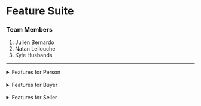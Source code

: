 # **Feature Suite**

### Team Members
  1. Julien Bernardo
  2. Natan Lellouche
  3. Kyle Husbands

---
<details>
  <summary>Features for Person</summary>
   <br>&emsp;&emsp;1. Feature: search products
                  <br> &emsp;&emsp;&emsp;&emsp;In order to find products
                  <br> &emsp;&emsp;&emsp;&emsp;As a person
                  <br> &emsp;&emsp;&emsp;&emsp;I want to be able to input search terms to see the matching availible products
    <br><br>&emsp;&emsp;&emsp;&emsp;Scenario: try searching "shoes"
    <br>&emsp;&emsp;&emsp;&emsp;&emsp;&emsp;Given that I have clicked in the search box
    <br>&emsp;&emsp;&emsp;&emsp;&emsp;&emsp;When I input "shoes"
    <br>&emsp;&emsp;&emsp;&emsp;&emsp;&emsp;Then I see many products with a similar or identical name, description or category to "shoes"
   <br><br>
   &emsp;&emsp;2. Feature: view the catalog of products
                  <br>&emsp;&emsp;&emsp;&emsp;In order to see all of the products for sale
                  <br>&emsp;&emsp;&emsp;&emsp;As a person
                  <br>&emsp;&emsp;&emsp;&emsp;I want to be able to view the catalog
   <br><br>&emsp;&emsp;&emsp;&emsp;Scenario:
   <br>&emsp;&emsp;&emsp;&emsp;&emsp;&emsp;Given that I am at JKN-Bay website
   <br>&emsp;&emsp;&emsp;&emsp;&emsp;&emsp;Then I see a catalog with all of the availible products
  <br><br>
  &emsp;&emsp;3. Feature: create profile
                 <br> &emsp;&emsp;&emsp;&emsp;In order to be able to login
                 <br> &emsp;&emsp;&emsp;&emsp;As a person
                 <br> &emsp;&emsp;&emsp;&emsp;I want to be able to create my profile
    <br><br>&emsp;&emsp;&emsp;&emsp;Scenario: try input proper info
    <br>&emsp;&emsp;&emsp;&emsp;&emsp;&emsp;Given that I have clicked the create profile button
    <br>&emsp;&emsp;&emsp;&emsp;&emsp;&emsp;When I input "Julien" as a username, "1234" as a password, "I am new to JKN-Bay" as my bio
    <br>&emsp;&emsp;&emsp;&emsp;&emsp;&emsp;And I select buyer as my role
    <br>&emsp;&emsp;&emsp;&emsp;&emsp;&emsp;And I click the Create profile button
    <br>&emsp;&emsp;&emsp;&emsp;&emsp;&emsp;Then I am redirected to the login page and my profile is created
    <br><br>&emsp;&emsp;&emsp;&emsp;Scenario: try input username that already taken
    <br>&emsp;&emsp;&emsp;&emsp;&emsp;&emsp;Given that I have clicked the create profile button
    <br>&emsp;&emsp;&emsp;&emsp;&emsp;&emsp;When I input "Julien" as a username, "1234" as a password, "I am new to JKN-Bay" as my bio
    <br>&emsp;&emsp;&emsp;&emsp;&emsp;&emsp;And I select buyer as my role
    <br>&emsp;&emsp;&emsp;&emsp;&emsp;&emsp;And I click the Create profile button
    <br>&emsp;&emsp;&emsp;&emsp;&emsp;&emsp;Then there is a error message shown and my profile is not created
  <br><br>
  &emsp;&emsp;4. Feature: login
                 <br> &emsp;&emsp;&emsp;&emsp;In order to have access to all of the features of JKN-Bay
                 <br> &emsp;&emsp;&emsp;&emsp;As a person
                 <br> &emsp;&emsp;&emsp;&emsp;I want to be able to login to my profile
    <br><br>&emsp;&emsp;&emsp;&emsp;Scenario: try with correct info
    <br>&emsp;&emsp;&emsp;&emsp;&emsp;&emsp;Given that I have created my profile
    <br>&emsp;&emsp;&emsp;&emsp;&emsp;&emsp;When I input the correct username and password for my profile
    <br>&emsp;&emsp;&emsp;&emsp;&emsp;&emsp;Then I am logged into my account
    <br><br>&emsp;&emsp;&emsp;&emsp;Scenario: try with incorrect info
    <br>&emsp;&emsp;&emsp;&emsp;&emsp;&emsp;Given that I have created my profile
    <br>&emsp;&emsp;&emsp;&emsp;&emsp;&emsp;When I input the incorrect username and password for my profile
    <br>&emsp;&emsp;&emsp;&emsp;&emsp;&emsp;Then I am not logged into my profile
</details>
<br>
<details>
  <summary>Features for Buyer</summary>
  <br>&emsp;&emsp;5. Feature: get discount code
                     <br> &emsp;&emsp;&emsp;&emsp;In order to get a rebait on checkout
                     <br> &emsp;&emsp;&emsp;&emsp;As a buyer
                     <br> &emsp;&emsp;&emsp;&emsp;I want to be able to get my discount code
    <br><br>&emsp;&emsp;&emsp;&emsp;Scenario:
    <br>&emsp;&emsp;&emsp;&emsp;&emsp;&emsp;Given that I have just created my profile
    <br>&emsp;&emsp;&emsp;&emsp;&emsp;&emsp;And logged into JKN-Bay
    <br>&emsp;&emsp;&emsp;&emsp;&emsp;&emsp;When I click on Profile Button
    <br>&emsp;&emsp;&emsp;&emsp;&emsp;&emsp;Then I am able to see my discount code
   <br><br>
  <br>&emsp;&emsp;6. Feature: edit my profile
                     <br> &emsp;&emsp;&emsp;&emsp;In order to have the proper info for my profile
                     <br> &emsp;&emsp;&emsp;&emsp;As a buyer
                    <br> &emsp;&emsp;&emsp;&emsp;I want to be able to update my profile
    <br><br>&emsp;&emsp;&emsp;&emsp;Scenario: try to edit my bio
    <br>&emsp;&emsp;&emsp;&emsp;&emsp;&emsp;Given that I have logged into JKN-Bay
    <br>&emsp;&emsp;&emsp;&emsp;&emsp;&emsp;And I have clicked on the Profile button
    <br>&emsp;&emsp;&emsp;&emsp;&emsp;&emsp;When I input my new bio
    <br>&emsp;&emsp;&emsp;&emsp;&emsp;&emsp;And click on the save button
    <br>&emsp;&emsp;&emsp;&emsp;&emsp;&emsp;Then my bio is updated
    <br><br>&emsp;&emsp;&emsp;&emsp;Scenario: try to edit my username to one thats already taken
    <br>&emsp;&emsp;&emsp;&emsp;&emsp;&emsp;Given that I have logged into JKN-Bay
    <br>&emsp;&emsp;&emsp;&emsp;&emsp;&emsp;And I have clicked on the Profile button
    <br>&emsp;&emsp;&emsp;&emsp;&emsp;&emsp;When I input my new username thats already taken
    <br>&emsp;&emsp;&emsp;&emsp;&emsp;&emsp;And click on the save button
    <br>&emsp;&emsp;&emsp;&emsp;&emsp;&emsp;Then there is an error message shown and my profile is not updated
   <br><br>
  <br>&emsp;&emsp;7. Feature: view order history
                    <br> &emsp;&emsp;&emsp;&emsp;In order to keep track of all my past orders
                    <br> &emsp;&emsp;&emsp;&emsp;As a buyer
                    <br> &emsp;&emsp;&emsp;&emsp;I want to be able to view all of my bought products
    <br><br>&emsp;&emsp;&emsp;&emsp;Scenario:
    <br>&emsp;&emsp;&emsp;&emsp;&emsp;&emsp;Given that I have logged into JKN-Bay
    <br>&emsp;&emsp;&emsp;&emsp;&emsp;&emsp;And I have clicked on the Profile button
    <br>&emsp;&emsp;&emsp;&emsp;&emsp;&emsp;When I click on the Order History button
    <br>&emsp;&emsp;&emsp;&emsp;&emsp;&emsp;Then I see all of my bought products
<br><br>
  <br>&emsp;&emsp;8. Feature: view the catalog of products
                      <br> &emsp;&emsp;&emsp;&emsp;In order to browse through the catalog
                      <br> &emsp;&emsp;&emsp;&emsp;As a buyer
                      <br> &emsp;&emsp;&emsp;&emsp;I want to be able to view the products for sale
    <br><br>&emsp;&emsp;&emsp;&emsp;Scenario:
    <br>&emsp;&emsp;&emsp;&emsp;&emsp;&emsp;Given that I am in JKN-Bay
    <br>&emsp;&emsp;&emsp;&emsp;&emsp;&emsp;Then I see a catalog with all of the availible products
<br><br>
  <br>&emsp;&emsp;9. Feature: contact seller
                      <br> &emsp;&emsp;&emsp;&emsp;In order to ask questions about products
                      <br> &emsp;&emsp;&emsp;&emsp;As a buyer
                      <br> &emsp;&emsp;&emsp;&emsp;I want to be able to contact the seller
    <br><br>&emsp;&emsp;&emsp;&emsp;Scenario:
    <br>&emsp;&emsp;&emsp;&emsp;&emsp;&emsp;Given that I am in the details section for a product
    <br>&emsp;&emsp;&emsp;&emsp;&emsp;&emsp;When I click on the contact seller button
    <br>&emsp;&emsp;&emsp;&emsp;&emsp;&emsp;And I write a short message
    <br>&emsp;&emsp;&emsp;&emsp;&emsp;&emsp;And I click the send button
    <br>&emsp;&emsp;&emsp;&emsp;&emsp;&emsp;Then it sends my message to that seller 
<br><br>
  <br>&emsp;&emsp;10. Feature: view messages
                      <br> &emsp;&emsp;&emsp;&emsp;In order to view the answers to my questions about a product
                      <br> &emsp;&emsp;&emsp;&emsp;As a buyer
                      <br> &emsp;&emsp;&emsp;&emsp;I want to be able to view my messages
    <br><br>&emsp;&emsp;&emsp;&emsp;Scenario: 
    <br>&emsp;&emsp;&emsp;&emsp;&emsp;&emsp;Given that I have logged into JKN-bay
    <br>&emsp;&emsp;&emsp;&emsp;&emsp;&emsp;When I click on the messages button
    <br>&emsp;&emsp;&emsp;&emsp;&emsp;&emsp;Then I see a list of messages from sellers
<br><br>
  <br>&emsp;&emsp;11. Feature: add products to my cart
                      <br> &emsp;&emsp;&emsp;&emsp;In order to select products that I want to buy
                      <br> &emsp;&emsp;&emsp;&emsp;As a buyer
                      <br> &emsp;&emsp;&emsp;&emsp;I want to be able to add products to my cart
    <br><br>&emsp;&emsp;&emsp;&emsp;Scenario: add an item with a proper quantity amount
    <br>&emsp;&emsp;&emsp;&emsp;&emsp;&emsp;Given that I am in the catalog and have a product that I want
    <br>&emsp;&emsp;&emsp;&emsp;&emsp;&emsp;When I click the add to cart button
    <br>&emsp;&emsp;&emsp;&emsp;&emsp;&emsp;And I select the quantity that I want to add
    <br>&emsp;&emsp;&emsp;&emsp;&emsp;&emsp;Then that product is added in my cart
    <br><br>&emsp;&emsp;&emsp;&emsp;Scenario: add an item with an inproper quantity amount
    <br>&emsp;&emsp;&emsp;&emsp;&emsp;&emsp;Given that I am in the catalog and have a product that I want
    <br>&emsp;&emsp;&emsp;&emsp;&emsp;&emsp;When I click the add to cart button
    <br>&emsp;&emsp;&emsp;&emsp;&emsp;&emsp;And I select a quantity higher then the seller has in stock 
    <br>&emsp;&emsp;&emsp;&emsp;&emsp;&emsp;Then an error message is shown and nothing is added to my cart
<br><br>
  <br>&emsp;&emsp;12. Feature: view details about a product
                      <br> &emsp;&emsp;&emsp;&emsp;In order to know more information about the product
                      <br> &emsp;&emsp;&emsp;&emsp;As a buyer
                      <br> &emsp;&emsp;&emsp;&emsp;I want to be able to view the details about a product
    <br><br>&emsp;&emsp;&emsp;&emsp;Scenario:
    <br>&emsp;&emsp;&emsp;&emsp;&emsp;&emsp;Given that I am in the catalog and have a product in mind
    <br>&emsp;&emsp;&emsp;&emsp;&emsp;&emsp;When I click the details button for that product
    <br>&emsp;&emsp;&emsp;&emsp;&emsp;&emsp;Then I see all of the details for that product
<br><br>
  <br>&emsp;&emsp;13. Feature: search products
                      <br> &emsp;&emsp;&emsp;&emsp;In order to find products
                      <br> &emsp;&emsp;&emsp;&emsp;As a buyer
                      <br> &emsp;&emsp;&emsp;&emsp;I want to be able to input search terms to see the matching availible products
    <br><br>&emsp;&emsp;&emsp;&emsp;Scenario: try searching "shoes"
    <br>&emsp;&emsp;&emsp;&emsp;&emsp;&emsp;Given that I have clicked in the search box
    <br>&emsp;&emsp;&emsp;&emsp;&emsp;&emsp;When I input "shoes"
    <br>&emsp;&emsp;&emsp;&emsp;&emsp;&emsp;Then I see many products with a similar or identical name, description or category to "shoes"
<br><br>
  <br>&emsp;&emsp;14. Feature: view my cart
                      <br> &emsp;&emsp;&emsp;&emsp;In order to see all of my products in my cart
                      <br> &emsp;&emsp;&emsp;&emsp;As a buyer
                      <br> &emsp;&emsp;&emsp;&emsp;I want to be able to view my cart
    <br><br>&emsp;&emsp;&emsp;&emsp;Scenario:
    <br>&emsp;&emsp;&emsp;&emsp;&emsp;&emsp;Given that I have logged into JKN-Bay
    <br>&emsp;&emsp;&emsp;&emsp;&emsp;&emsp;When I click on the Cart Button
    <br>&emsp;&emsp;&emsp;&emsp;&emsp;&emsp;Then I am able to see the products that are in my cart
<br><br>
  <br>&emsp;&emsp;15. Feature: edit quantities in cart
                      <br> &emsp;&emsp;&emsp;&emsp;In order to edit the amount of a specific product in my cart
                      <br> &emsp;&emsp;&emsp;&emsp;As a buyer
                      <br> &emsp;&emsp;&emsp;&emsp;I want to be able to edit the amount of a specific product
    <br><br>&emsp;&emsp;&emsp;&emsp;Scenario: try with a proper quantity amount
    <br>&emsp;&emsp;&emsp;&emsp;&emsp;&emsp;Given that I have added a product to my cart
    <br>&emsp;&emsp;&emsp;&emsp;&emsp;&emsp;When I click on the quantity for the specific product in mind
    <br>&emsp;&emsp;&emsp;&emsp;&emsp;&emsp;And input the new quantity
    <br>&emsp;&emsp;&emsp;&emsp;&emsp;&emsp;When I click the Update cart button
    <br>&emsp;&emsp;&emsp;&emsp;&emsp;&emsp;Then a success message is shown and my cart is updated
    <br><br>&emsp;&emsp;&emsp;&emsp;Scenario: try with improper quantity amount
    <br>&emsp;&emsp;&emsp;&emsp;&emsp;&emsp;Given that I have added a product to my cart
    <br>&emsp;&emsp;&emsp;&emsp;&emsp;&emsp;When I click the on the quantity for the specific product in mind
    <br>&emsp;&emsp;&emsp;&emsp;&emsp;&emsp;And input the new quantity which is too low or high from what the seller has in stock
    <br>&emsp;&emsp;&emsp;&emsp;&emsp;&emsp;When I click the Update cart button
    <br>&emsp;&emsp;&emsp;&emsp;&emsp;&emsp;Then a error message is shown and my cart is not updated
<br><br>
  <br>&emsp;&emsp;16. Feature: delete products from cart
                      <br> &emsp;&emsp;&emsp;&emsp;In order to delete products in my cart
                      <br> &emsp;&emsp;&emsp;&emsp;As a buyer
                      <br> &emsp;&emsp;&emsp;&emsp;I want to be able to delete the product
    <br><br>&emsp;&emsp;&emsp;&emsp;Scenario:
    <br>&emsp;&emsp;&emsp;&emsp;&emsp;&emsp;Given that I have added a product to my cart
    <br>&emsp;&emsp;&emsp;&emsp;&emsp;&emsp;When I click on the delete button for that specific product in mind
    <br>&emsp;&emsp;&emsp;&emsp;&emsp;&emsp;Then the product is deleted from my cart
<br><br>
  <br>&emsp;&emsp;17. Feature: checkout my cart
                      <br> &emsp;&emsp;&emsp;&emsp;In order to buy products
                      <br> &emsp;&emsp;&emsp;&emsp;As a buyer
                      <br> &emsp;&emsp;&emsp;&emsp;I want to be able to buy many products
    <br><br>&emsp;&emsp;&emsp;&emsp;Scenario: 
    <br>&emsp;&emsp;&emsp;&emsp;&emsp;&emsp;Given I have a product with a cost of $200 in my cart
    <br>&emsp;&emsp;&emsp;&emsp;&emsp;&emsp;When I click the checkout button
    <br>&emsp;&emsp;&emsp;&emsp;&emsp;&emsp;Then my cart is empty
<br><br>
  <br>&emsp;&emsp;18. Feature: input discount code
                      <br> &emsp;&emsp;&emsp;&emsp;In order to get a reduced price for my cart
                      <br> &emsp;&emsp;&emsp;&emsp;As a buyer
                      <br> &emsp;&emsp;&emsp;&emsp;I want to be able to input my discount code
    <br><br>&emsp;&emsp;&emsp;&emsp;Scenario:
    <br>&emsp;&emsp;&emsp;&emsp;&emsp;&emsp;Given that I have products in my cart
    <br>&emsp;&emsp;&emsp;&emsp;&emsp;&emsp;And that I have inputted my discount code
    <br>&emsp;&emsp;&emsp;&emsp;&emsp;&emsp;Then the total price of my cart should decrease by 15%
<br><br>
  <br>&emsp;&emsp;19. Feature: logout
                      <br> &emsp;&emsp;&emsp;&emsp;In order to safely exit JKN-bay
                      <br> &emsp;&emsp;&emsp;&emsp;As a buyer
                      <br> &emsp;&emsp;&emsp;&emsp;I want to be able to log out 
    <br><br>&emsp;&emsp;&emsp;&emsp;Scenario:
    <br>&emsp;&emsp;&emsp;&emsp;&emsp;&emsp;Given that I have clicked the log out button
    <br>&emsp;&emsp;&emsp;&emsp;&emsp;&emsp;Then I should be redirected to the main page as a person
</details>
<br>
<details>
  <summary>Features for Seller</summary>
  <br>
  <br>&emsp;&emsp;20. Feature: view my products
                      <br> &emsp;&emsp;&emsp;&emsp;In order to view everything that I am selling
                      <br> &emsp;&emsp;&emsp;&emsp;As a seller
                      <br> &emsp;&emsp;&emsp;&emsp;I want to be able to view my products
    <br><br>&emsp;&emsp;&emsp;&emsp;Scenario:
    <br>&emsp;&emsp;&emsp;&emsp;&emsp;&emsp;Given that I have products for sale
    <br>&emsp;&emsp;&emsp;&emsp;&emsp;&emsp;And that I have logged in
    <br>&emsp;&emsp;&emsp;&emsp;&emsp;&emsp;When I click on the profile button
    <br>&emsp;&emsp;&emsp;&emsp;&emsp;&emsp;Then I see all of my products that I have posted for sale
<br><br>
  <br>&emsp;&emsp;21. Feature: add products
                      <br> &emsp;&emsp;&emsp;&emsp;In order to sell products
                      <br> &emsp;&emsp;&emsp;&emsp;As a seller
                      <br> &emsp;&emsp;&emsp;&emsp;I want to be able to add them to the catalog
    <br><br>&emsp;&emsp;&emsp;&emsp;Scenario:
    <br>&emsp;&emsp;&emsp;&emsp;&emsp;&emsp;Given that I have clicked on the profile button
    <br>&emsp;&emsp;&emsp;&emsp;&emsp;&emsp;And I have clicked on the add product button
    <br>&emsp;&emsp;&emsp;&emsp;&emsp;&emsp;When I click the add product button
    <br>&emsp;&emsp;&emsp;&emsp;&emsp;&emsp;And input the product name, price, description, quantity, and category
    <br>&emsp;&emsp;&emsp;&emsp;&emsp;&emsp;Then I can see my new item in the catalog
<br><br>
  <br>&emsp;&emsp;22. Feature: edit products
                      <br> &emsp;&emsp;&emsp;&emsp;In order to keep my product info up to date
                      <br> &emsp;&emsp;&emsp;&emsp;As a seller
                      <br> &emsp;&emsp;&emsp;&emsp;I want to be able to edit my product
    <br><br>&emsp;&emsp;&emsp;&emsp;Scenario:
    <br>&emsp;&emsp;&emsp;&emsp;&emsp;&emsp;Given that I have clicked on the profile button
    <br>&emsp;&emsp;&emsp;&emsp;&emsp;&emsp;And I have clicked on the desired product to edit
    <br>&emsp;&emsp;&emsp;&emsp;&emsp;&emsp;When I input the new name or price or description or quantity or category
    <br>&emsp;&emsp;&emsp;&emsp;&emsp;&emsp;Then there is a success message shown and the product has been updated 
<br><br>
  <br>&emsp;&emsp;23. Feature: delete products
                      <br> &emsp;&emsp;&emsp;&emsp;In order to keep track of what is being sold
                      <br> &emsp;&emsp;&emsp;&emsp;As a seller
                      <br> &emsp;&emsp;&emsp;&emsp;I want to be able to delete my products
  <br><br>&emsp;&emsp;&emsp;&emsp;Scenario:
  <br>&emsp;&emsp;&emsp;&emsp;&emsp;&emsp;Given that I have clicked on the profile button
  <br>&emsp;&emsp;&emsp;&emsp;&emsp;&emsp;When I click on the delete button for my desired product to delete
  <br>&emsp;&emsp;&emsp;&emsp;&emsp;&emsp;Then the product is deleted 
<br><br>
  <br>&emsp;&emsp;24. Feature: view sold products history
                      <br> &emsp;&emsp;&emsp;&emsp;In order to keep track of all my past products
                      <br> &emsp;&emsp;&emsp;&emsp;As a buyer
                      <br> &emsp;&emsp;&emsp;&emsp;I want to be able to view all of my sold products
    <br><br>&emsp;&emsp;&emsp;&emsp;Scenario:
    <br>&emsp;&emsp;&emsp;&emsp;&emsp;&emsp;Given that I have logged into JKN-Bay
    <br>&emsp;&emsp;&emsp;&emsp;&emsp;&emsp;And I have clicked on the Profile button
    <br>&emsp;&emsp;&emsp;&emsp;&emsp;&emsp;When I click on the Sold History button
    <br>&emsp;&emsp;&emsp;&emsp;&emsp;&emsp;Then I see all of my sold products
<br><br>
  <br>&emsp;&emsp;25. Feature: edit my profile
                      <br> &emsp;&emsp;&emsp;&emsp;In order to have the proper info for my profile
                      <br> &emsp;&emsp;&emsp;&emsp;As a seller
                      <br> &emsp;&emsp;&emsp;&emsp;I want to be able to update my profile
    <br><br>&emsp;&emsp;&emsp;&emsp;Scenario: try to edit my bio
    <br>&emsp;&emsp;&emsp;&emsp;&emsp;&emsp;Given that I have logged into JKN-Bay
    <br>&emsp;&emsp;&emsp;&emsp;&emsp;&emsp;And I have clicked on the Profile button
    <br>&emsp;&emsp;&emsp;&emsp;&emsp;&emsp;When I input my new bio
    <br>&emsp;&emsp;&emsp;&emsp;&emsp;&emsp;And click on the save button
    <br>&emsp;&emsp;&emsp;&emsp;&emsp;&emsp;Then my bio is updated
    <br><br>&emsp;&emsp;&emsp;&emsp;Scenario: try to edit my username to one thats already taken
    <br>&emsp;&emsp;&emsp;&emsp;&emsp;&emsp;Given that I have logged into JKN-Bay
    <br>&emsp;&emsp;&emsp;&emsp;&emsp;&emsp;And I have clicked on the Profile button
    <br>&emsp;&emsp;&emsp;&emsp;&emsp;&emsp;When I input my new username thats already taken
    <br>&emsp;&emsp;&emsp;&emsp;&emsp;&emsp;And click on the save button
    <br>&emsp;&emsp;&emsp;&emsp;&emsp;&emsp;Then there is an error message shown and my profile is not updated
<br><br>
  <br>&emsp;&emsp;26. Feature: view messages
                      <br> &emsp;&emsp;&emsp;&emsp;In order to view the questions about my products
                      <br> &emsp;&emsp;&emsp;&emsp;As a seller
                      <br> &emsp;&emsp;&emsp;&emsp;I want to be able to view my messages
    <br><br>&emsp;&emsp;&emsp;&emsp;Scenario: 
    <br>&emsp;&emsp;&emsp;&emsp;&emsp;&emsp;Given that I have logged into JKN-bay
    <br>&emsp;&emsp;&emsp;&emsp;&emsp;&emsp;When I click on the messages button
    <br>&emsp;&emsp;&emsp;&emsp;&emsp;&emsp;Then I see a list of messages from interested buyers
<br><br>
  <br>&emsp;&emsp;27. Feature: reply to messages
                      <br> &emsp;&emsp;&emsp;&emsp;In order to reply to the questions about my products
                      <br> &emsp;&emsp;&emsp;&emsp;As a seller
                      <br> &emsp;&emsp;&emsp;&emsp;I want to be able to reply to my messages
    <br><br>&emsp;&emsp;&emsp;&emsp;Scenario: 
    <br>&emsp;&emsp;&emsp;&emsp;&emsp;&emsp;Given that I have logged into JKN-bay
    <br>&emsp;&emsp;&emsp;&emsp;&emsp;&emsp;When I click on the messages button
    <br>&emsp;&emsp;&emsp;&emsp;&emsp;&emsp;Then I see a list of messages from interested buyers
    <br>&emsp;&emsp;&emsp;&emsp;&emsp;&emsp;When select the buyer message that I want to respond too
    <br>&emsp;&emsp;&emsp;&emsp;&emsp;&emsp;And input my message
    <br>&emsp;&emsp;&emsp;&emsp;&emsp;&emsp;Then the message is sent to the buyer
<br><br>
  <br>&emsp;&emsp;28. Feature: logout
                      <br>&emsp;&emsp;&emsp;&emsp;&emsp;&emsp;In order to safely exit JKN-bay
                      <br>&emsp;&emsp;&emsp;&emsp;&emsp;&emsp;As a seller
                      <br>&emsp;&emsp;&emsp;&emsp;&emsp;&emsp;I want to be able to log out 
    <br><br>&emsp;&emsp;&emsp;&emsp;Scenario:
    <br>&emsp;&emsp;&emsp;&emsp;&emsp;&emsp;Given that I have clicked the log out button
    <br>&emsp;&emsp;&emsp;&emsp;&emsp;&emsp;Then I should be redirected to the main page as a person
  </details>

